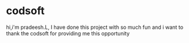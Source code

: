 # codsoft
hi,i'm pradeesh.L, I have done this project with so much fun and i want to thank the codsoft for providing me this opportunity
